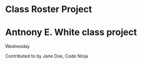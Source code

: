 # Class Roster Project
# Antnony E. White class project

 
Wednesday

Contributed to by Jane Doe, Code Ninja
